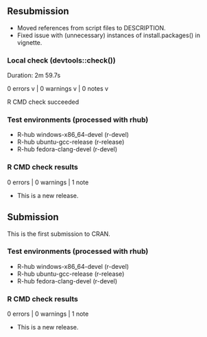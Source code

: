 ## Resubmission

- Moved references from script files to DESCRIPTION.
- Fixed issue with (unnecessary) instances of install.packages() in vignette.

### Local check (devtools::check())

Duration: 2m 59.7s

0 errors v | 0 warnings v | 0 notes v

R CMD check succeeded

### Test environments (processed with rhub)
- R-hub windows-x86_64-devel (r-devel)
- R-hub ubuntu-gcc-release (r-release)
- R-hub fedora-clang-devel (r-devel)

### R CMD check results

0 errors | 0 warnings | 1 note

* This is a new release.


## Submission

This is the first submission to CRAN.

### Test environments (processed with rhub)
- R-hub windows-x86_64-devel (r-devel)
- R-hub ubuntu-gcc-release (r-release)
- R-hub fedora-clang-devel (r-devel)

### R CMD check results

0 errors | 0 warnings | 1 note

* This is a new release.
